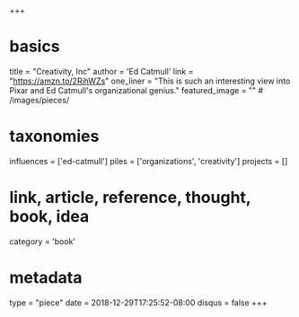 +++
# basics
title     		 = "Creativity, Inc"
author    		 = 'Ed Catmull'
link      		 = "https://amzn.to/2RihWZs"
one_liner 		 = "This is such an interesting view into Pixar and Ed Catmull's organizational genius."
featured_image = "" # /images/pieces/

# taxonomies
influences		 = ['ed-catmull']
piles     		 = ['organizations', 'creativity']
projects			 = []

# link, article, reference, thought, book, idea
category  		 = 'book' 

# metadata
type	    		 = "piece"
date      		 = 2018-12-29T17:25:52-08:00
disqus    		 = false
+++

